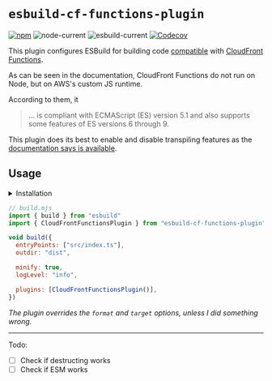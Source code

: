 # `esbuild-cf-functions-plugin`

[![npm](https://img.shields.io/npm/v/esbuild-cf-functions-plugin)](https://www.npmjs.com/package/esbuild-cf-functions-plugin)
![node-current](https://img.shields.io/node/v/esbuild-cf-functions-plugin)
![esbuild-current](https://img.shields.io/badge/esbuild-^0.14.46-green)
[![Codecov](https://img.shields.io/codecov/c/github/BeeeQueue/esbuild-cf-functions-plugin?token=TOKEN_HERE)](https://app.codecov.io/github/BeeeQueue/esbuild-cf-functions-plugin)

This plugin configures ESBuild for building code [compatible][runtime] with [CloudFront Functions][cf-functions].

As can be seen in the documentation, CloudFront Functions do not run on Node, but on AWS's custom JS runtime.

According to them, it

> ... is compliant with ECMAScript (ES) version 5.1 and also supports some features of ES versions 6 through 9.

This plugin does its best to enable and disable transpiling features as the [documentation says is available][runtime].

## Usage

<details>
  <summary>Installation</summary>

```shell
npm i -D esbuild-cf-functions-plugin
```

```shell
pnpm i -D esbuild-cf-functions-plugin
```

```shell
yarn add -D esbuild-cf-functions-plugin
```

</details>

```js
// build.mjs
import { build } from "esbuild"
import { CloudFrontFunctionsPlugin } from "esbuild-cf-functions-plugin"

void build({
  entryPoints: ["src/index.ts"],
  outdir: "dist",

  minify: true,
  logLevel: "info",

  plugins: [CloudFrontFunctionsPlugin()],
})
```

_The plugin overrides the `format` and `target` options, unless I did something wrong._

---

Todo:

- [ ] Check if destructing works
- [ ] Check if ESM works

[cf-functions]: https://docs.aws.amazon.com/AmazonCloudFront/latest/DeveloperGuide/functions-javascript-runtime-features.html
[runtime]: https://docs.aws.amazon.com/AmazonCloudFront/latest/DeveloperGuide/functions-javascript-runtime-features.html
